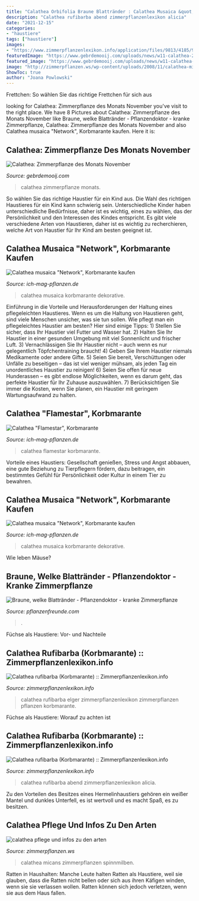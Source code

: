 ```yaml
---
title: "Calathea Orbifolia Braune Blattränder : Calathea Musaica &quot;network&quot;, Korbmarante Kaufen"
description: "Calathea rufibarba abend zimmerpflanzenlexikon alicia"
date: "2021-12-15"
categories:
- "haustiere"
tags: ["haustiere"]
images:
- "https://www.zimmerpflanzenlexikon.info/application/files/9813/4185/9506/calathea_rufibarba_2.jpg"
featuredImage: "https://www.gebrdemooij.com/uploads/news/w11-calathea-2019-5med-0.jpg"
featured_image: "https://www.gebrdemooij.com/uploads/news/w11-calathea-2019-5med-0.jpg"
image: "http://zimmerpflanzen.ws/wp-content/uploads/2008/11/calathea-micans.jpg"
ShowToc: true
author: "Joana Powlowski"
---
```



Frettchen: So wählen Sie das richtige Frettchen für sich aus

	

		
looking for Calathea: Zimmerpflanze des Monats November you've visit to the right place. We have 8 Pictures about Calathea: Zimmerpflanze des Monats November like Braune, welke Blattränder - Pflanzendoktor - kranke Zimmerpflanze, Calathea: Zimmerpflanze des Monats November and also Calathea musaica &quot;Network&quot;, Korbmarante kaufen. Here it is:
		
    
## Calathea: Zimmerpflanze Des Monats November

<img loading=lazy src="https://www.gebrdemooij.com/uploads/news/w11-calathea-2019-5med-0.jpg" onerror="this.onerror=null;this.src='https://tse3.mm.bing.net/th?id=OIP.hE8H9R8bu20xCffHRQG6gQHaE8&amp;pid=15.1';" alt="Calathea: Zimmerpflanze des Monats November">

_Source: gebrdemooij.com_

>calathea zimmerpflanze monats. 

	

So wählen Sie das richtige Haustier für ein Kind aus.
Die Wahl des richtigen Haustieres für ein Kind kann schwierig sein. Unterschiedliche Kinder haben unterschiedliche Bedürfnisse, daher ist es wichtig, eines zu wählen, das der Persönlichkeit und den Interessen des Kindes entspricht. Es gibt viele verschiedene Arten von Haustieren, daher ist es wichtig zu recherchieren, welche Art von Haustier für Ihr Kind am besten geeignet ist.

    
## Calathea Musaica &quot;Network&quot;, Korbmarante Kaufen

<img loading=lazy src="https://www.ich-mag-pflanzen.de/shop/images/thumbnail/produkte/large/29268_0.jpg" onerror="this.onerror=null;this.src='https://tse1.mm.bing.net/th?id=OIP.xDQ1wVciV0C8GxOMsXSnxAHaHa&amp;pid=15.1';" alt="Calathea musaica &quot;Network&quot;, Korbmarante kaufen">

_Source: ich-mag-pflanzen.de_

>calathea musaica korbmarante dekorative. 

	

Einführung in die Vorteile und Herausforderungen der Haltung eines pflegeleichten Haustieres.
Wenn es um die Haltung von Haustieren geht, sind viele Menschen unsicher, was sie tun sollen. Wie pflegt man ein pflegeleichtes Haustier am besten? Hier sind einige Tipps: 1) Stellen Sie sicher, dass Ihr Haustier viel Futter und Wasser hat. 2) Halten Sie Ihr Haustier in einer gesunden Umgebung mit viel Sonnenlicht und frischer Luft. 3) Vernachlässigen Sie Ihr Haustier nicht – auch wenn es nur gelegentlich Töpfchentraining braucht! 4) Geben Sie Ihrem Haustier niemals Medikamente oder andere Gifte. 5) Seien Sie bereit, Verschüttungen oder Unfälle zu beseitigen – das ist viel weniger mühsam, als jeden Tag ein unordentliches Haustier zu reinigen! 6) Seien Sie offen für neue Hunderassen – es gibt endlose Möglichkeiten, wenn es darum geht, das perfekte Haustier für Ihr Zuhause auszuwählen. 7) Berücksichtigen Sie immer die Kosten, wenn Sie planen, ein Haustier mit geringem Wartungsaufwand zu halten.

    
## Calathea &quot;Flamestar&quot;, Korbmarante

<img loading=lazy src="https://www.ich-mag-pflanzen.de/shop/images/thumbnail/produkte/medium/29778_0.jpg" onerror="this.onerror=null;this.src='https://tse4.mm.bing.net/th?id=OIP.3SIDOsCYUMxUQaGA2XakkwAAAA&amp;pid=15.1';" alt="Calathea &quot;Flamestar&quot;, Korbmarante">

_Source: ich-mag-pflanzen.de_

>calathea flamestar korbmarante. 

	

Vorteile eines Haustiers: Gesellschaft genießen, Stress und Angst abbauen, eine gute Beziehung zu Tierpflegern fördern, dazu beitragen, ein bestimmtes Gefühl für Persönlichkeit oder Kultur in einem Tier zu bewahren.

    
## Calathea Musaica &quot;Network&quot;, Korbmarante Kaufen

<img loading=lazy src="https://www.ich-mag-pflanzen.de/shop/images/thumbnail/produkte/large/29268_5.jpg" onerror="this.onerror=null;this.src='https://tse4.mm.bing.net/th?id=OIP.eMIxe40_bwpN91UqtX8uKgHaHa&amp;pid=15.1';" alt="Calathea musaica &quot;Network&quot;, Korbmarante kaufen">

_Source: ich-mag-pflanzen.de_

>calathea musaica korbmarante dekorative. 

	

Wie leben Mäuse?

    
## Braune, Welke Blattränder - Pflanzendoktor - Kranke Zimmerpflanze

<img loading=lazy src="https://www.pflanzenfreunde.com/foren/attachment/1448195545-img-20201109-131034-jpg/" onerror="this.onerror=null;this.src='https://tse2.mm.bing.net/th?id=OIP.v2tg_Ic-KY-uQvHMG3kmVgHaJ4&amp;pid=15.1';" alt="Braune, welke Blattränder - Pflanzendoktor - kranke Zimmerpflanze">

_Source: pflanzenfreunde.com_

>. 

	

Füchse als Haustiere: Vor- und Nachteile

    
## Calathea Rufibarba (Korbmarante) :: Zimmerpflanzenlexikon.info

<img loading=lazy src="https://www.zimmerpflanzenlexikon.info/application/files/1013/8062/1718/calathea_rufibarba_3.jpg" onerror="this.onerror=null;this.src='https://tse1.mm.bing.net/th?id=OIP.fE_BNlHNSOEA_vCrnq95TwHaJv&amp;pid=15.1';" alt="Calathea rufibarba (Korbmarante) :: Zimmerpflanzenlexikon.info">

_Source: zimmerpflanzenlexikon.info_

>calathea rufibarba elger zimmerpflanzenlexikon zimmerpflanzen pflanzen korbmarante. 

	

Füchse als Haustiere: Worauf zu achten ist

    
## Calathea Rufibarba (Korbmarante) :: Zimmerpflanzenlexikon.info

<img loading=lazy src="https://www.zimmerpflanzenlexikon.info/application/files/9813/4185/9506/calathea_rufibarba_2.jpg" onerror="this.onerror=null;this.src='https://tse2.mm.bing.net/th?id=OIP.PZsqJXO1suUqE6mXAeuH4AHaLy&amp;pid=15.1';" alt="Calathea rufibarba (Korbmarante) :: Zimmerpflanzenlexikon.info">

_Source: zimmerpflanzenlexikon.info_

>calathea rufibarba abend zimmerpflanzenlexikon alicia. 

	

Zu den Vorteilen des Besitzes eines Hermelinhaustiers gehören ein weißer Mantel und dunkles Unterfell, es ist wertvoll und es macht Spaß, es zu besitzen.

    
## Calathea Pflege Und Infos Zu Den Arten

<img loading=lazy src="http://zimmerpflanzen.ws/wp-content/uploads/2008/11/calathea-micans.jpg" onerror="this.onerror=null;this.src='https://tse4.mm.bing.net/th?id=OIP.twgcs_-0nGIivS3rW4nqcQHaHa&amp;pid=15.1';" alt="calathea pflege und infos zu den arten">

_Source: zimmerpflanzen.ws_

>calathea micans zimmerpflanzen spinnmilben. 

	

Ratten in Haushalten: Manche Leute halten Ratten als Haustiere, weil sie glauben, dass die Ratten nicht bellen oder sich aus ihren Käfigen winden, wenn sie sie verlassen wollen. Ratten können sich jedoch verletzen, wenn sie aus dem Haus fallen.

